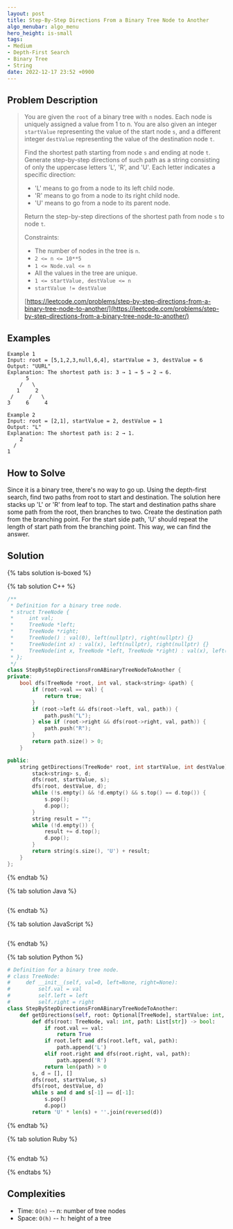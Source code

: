 ```yaml
---
layout: post
title: Step-By-Step Directions From a Binary Tree Node to Another
algo_menubar: algo_menu
hero_height: is-small
tags:
- Medium
- Depth-First Search
- Binary Tree
- String
date: 2022-12-17 23:52 +0900
---
```

## Problem Description
> You are given the `root` of a binary tree with `n` nodes. Each node is uniquely assigned a value from 1 to n.
> You are also given an integer `startValue` representing the value of the start node `s`, and a different integer
> `destValue` representing the value of the destination node `t`.
>
> Find the shortest path starting from node `s` and ending at node `t`. Generate step-by-step directions of such
> path as a string consisting of only the uppercase letters 'L', 'R', and 'U'. Each letter indicates a specific
> direction:
> - 'L' means to go from a node to its left child node.
> - 'R' means to go from a node to its right child node.
> - 'U' means to go from a node to its parent node.
>
> Return the step-by-step directions of the shortest path from node `s` to node `t`.
>
> Constraints:
> - The number of nodes in the tree is `n`.
> - `2 <= n <= 10**5`
> - `1 <= Node.val <= n`
> - All the values in the tree are unique.
> - `1 <= startValue, destValue <= n`
> - `startValue != destValue`
>
> [https://leetcode.com/problems/step-by-step-directions-from-a-binary-tree-node-to-another/](https://leetcode.com/problems/step-by-step-directions-from-a-binary-tree-node-to-another/)

## Examples
```
Example 1
Input: root = [5,1,2,3,null,6,4], startValue = 3, destValue = 6
Output: "UURL"
Explanation: The shortest path is: 3 → 1 → 5 → 2 → 6.
      5
    /   \
   1     2
 /     /   \
3     6     4
```

```
Example 2
Input: root = [2,1], startValue = 2, destValue = 1
Output: "L"
Explanation: The shortest path is: 2 → 1.
    2
  /
1
```

## How to Solve

Since it is a binary tree, there's no way to go up.
Using the depth-first search, find two paths from root to start and destination.
The solution here stacks up 'L' or 'R' from leaf to top.
The start and destination paths share some path from the root, then branches to two.
Create the destination path from the branching point.
For the start side path, 'U' should repeat the length of start path from the branching point.
This way, we can find the answer.

## Solution

{% tabs solution is-boxed %}

{% tab solution C++ %}
```cpp
/**
 * Definition for a binary tree node.
 * struct TreeNode {
 *     int val;
 *     TreeNode *left;
 *     TreeNode *right;
 *     TreeNode() : val(0), left(nullptr), right(nullptr) {}
 *     TreeNode(int x) : val(x), left(nullptr), right(nullptr) {}
 *     TreeNode(int x, TreeNode *left, TreeNode *right) : val(x), left(left), right(right) {}
 * };
 */
class StepByStepDirectionsFromABinaryTreeNodeToAnother {
private:
    bool dfs(TreeNode *root, int val, stack<string> &path) {
        if (root->val == val) {
            return true;
        }
        if (root->left && dfs(root->left, val, path)) {
            path.push("L");
        } else if (root->right && dfs(root->right, val, path)) {
            path.push("R");
        }
        return path.size() > 0;
    }

public:
    string getDirections(TreeNode* root, int startValue, int destValue) {
        stack<string> s, d;
        dfs(root, startValue, s);
        dfs(root, destValue, d);
        while (!s.empty() && !d.empty() && s.top() == d.top()) {
            s.pop();
            d.pop();
        }
        string result = "";
        while (!d.empty()) {
            result += d.top();
            d.pop();
        }
        return string(s.size(), 'U') + result;
    }
};
```
{% endtab %}

{% tab solution Java %}
```java

```
{% endtab %}

{% tab solution JavaScript %}
```js

```
{% endtab %}

{% tab solution Python %}
```python
# Definition for a binary tree node.
# class TreeNode:
#     def __init__(self, val=0, left=None, right=None):
#         self.val = val
#         self.left = left
#         self.right = right
class StepByStepDirectionsFromABinaryTreeNodeToAnother:
    def getDirections(self, root: Optional[TreeNode], startValue: int, destValue: int) -> str:
        def dfs(root: TreeNode, val: int, path: List[str]) -> bool:
            if root.val == val:
                return True
            if root.left and dfs(root.left, val, path):
                path.append('L')
            elif root.right and dfs(root.right, val, path):
                path.append('R')
            return len(path) > 0
        s, d = [], []
        dfs(root, startValue, s)
        dfs(root, destValue, d)
        while s and d and s[-1] == d[-1]:
            s.pop()
            d.pop()
        return 'U' * len(s) + ''.join(reversed(d))
```
{% endtab %}

{% tab solution Ruby %}
```ruby

```
{% endtab %}

{% endtabs %}



## Complexities
- Time: `O(n)` -- n: number of tree nodes
- Space: `O(h)` -- h: height of a tree
